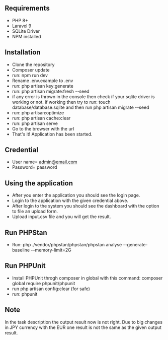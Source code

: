 
## Requirements

- PHP 8+
- Laravel 9
- SQLite Driver
- NPM installed


## Installation
- Clone the repository
- Composer update
- run: npm run dev
- Rename .env.example to .env
- run: php artisan key:generate
- run: php artisan migrate:fresh --seed
- if any error is thrown in the console then check if your sqlite driver is working or not. if working then try to run: touch database/database.sqlite and then run php artisan migrate --seed
- run: php artisan:optimize
- run: php artisan cache:clear
- run: php artisan serve
- Go to the browser with the url
- That's it! Application has been started.

## Credential
- User name= admin@email.com
- Password= password

## Using the application
- After you enter the application you should see the login page.
- Login to the application with the given credential above.
- After login to the system you should see the dashboard with the option to file an upload form.
- Upload input.csv file and you will get the result.

## Run PHPStan
- Run: php ./vendor/phpstan/phpstan/phpstan analyse --generate-baseline --memory-limit=2G

## Run PHPUnit
- Install PHPUnit throgh composer in global with this command: composer global require phpunit/phpunit
- run php artisan config:clear (for safe)
- run: phpunit

## Note
In the task description the output result now is not right. Due to big changes in JPY currency with the EUR one result is not the same as the given output result.
